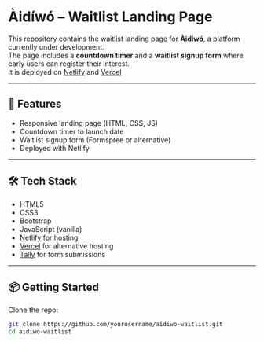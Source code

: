 # Àidíwó – Waitlist Landing Page

This repository contains the waitlist landing page for **Àidíwó**, a platform currently under development.  
The page includes a **countdown timer** and a **waitlist signup form** where early users can register their interest.  
It is deployed on [Netlify](https://www.netlify.com/) and [Vercel](https://www.vercel.com)

---

## 🚀 Features
- Responsive landing page (HTML, CSS, JS)
- Countdown timer to launch date
- Waitlist signup form (Formspree or alternative)
- Deployed with Netlify

---

## 🛠 Tech Stack
- HTML5  
- CSS3
- Bootstrap
- JavaScript (vanilla)  
- [Netlify](https://www.netlify.com/) for hosting
- [Vercel](https://www.vercel.com) for alternative hosting  
- [Tally](https://tally.so/) for form submissions  

---

## 📦 Getting Started
Clone the repo:

```bash
git clone https://github.com/yourusername/aidiwo-waitlist.git
cd aidiwo-waitlist
